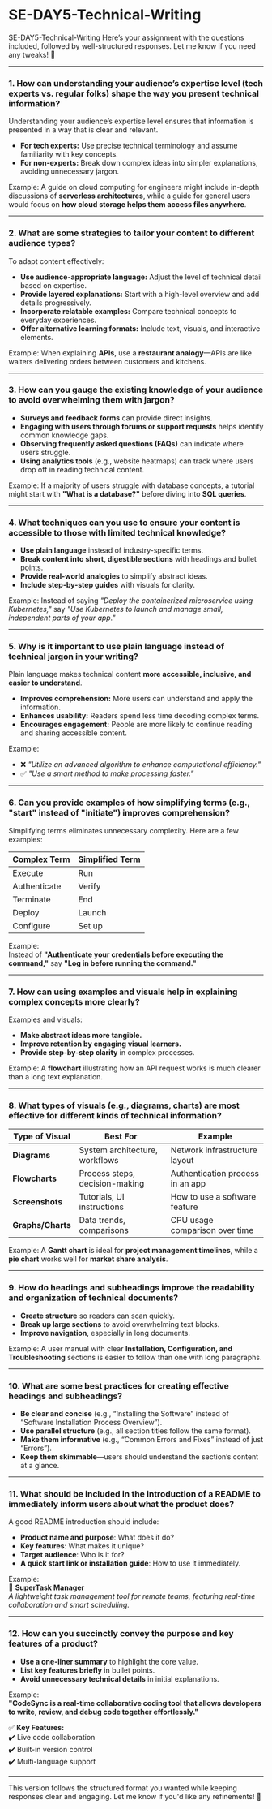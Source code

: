 # SE-DAY5-Technical-Writing
SE-DAY5-Technical-Writing
Here’s your assignment with the questions included, followed by well-structured responses. Let me know if you need any tweaks! 🚀  

---

### **1. How can understanding your audience’s expertise level (tech experts vs. regular folks) shape the way you present technical information?**  

Understanding your audience’s expertise level ensures that information is presented in a way that is clear and relevant.  

- **For tech experts:** Use precise technical terminology and assume familiarity with key concepts.  
- **For non-experts:** Break down complex ideas into simpler explanations, avoiding unnecessary jargon.  

Example: A guide on cloud computing for engineers might include in-depth discussions of **serverless architectures**, while a guide for general users would focus on **how cloud storage helps them access files anywhere**.  

---

### **2. What are some strategies to tailor your content to different audience types?**  

To adapt content effectively:  
- **Use audience-appropriate language:** Adjust the level of technical detail based on expertise.  
- **Provide layered explanations:** Start with a high-level overview and add details progressively.  
- **Incorporate relatable examples:** Compare technical concepts to everyday experiences.  
- **Offer alternative learning formats:** Include text, visuals, and interactive elements.  

Example: When explaining **APIs**, use a **restaurant analogy**—APIs are like waiters delivering orders between customers and kitchens.  

---

### **3. How can you gauge the existing knowledge of your audience to avoid overwhelming them with jargon?**  

- **Surveys and feedback forms** can provide direct insights.  
- **Engaging with users through forums or support requests** helps identify common knowledge gaps.  
- **Observing frequently asked questions (FAQs)** can indicate where users struggle.  
- **Using analytics tools** (e.g., website heatmaps) can track where users drop off in reading technical content.  

Example: If a majority of users struggle with database concepts, a tutorial might start with **"What is a database?"** before diving into **SQL queries**.  

---

### **4. What techniques can you use to ensure your content is accessible to those with limited technical knowledge?**  

- **Use plain language** instead of industry-specific terms.  
- **Break content into short, digestible sections** with headings and bullet points.  
- **Provide real-world analogies** to simplify abstract ideas.  
- **Include step-by-step guides** with visuals for clarity.  

Example: Instead of saying *"Deploy the containerized microservice using Kubernetes,"* say *"Use Kubernetes to launch and manage small, independent parts of your app."*  

---

### **5. Why is it important to use plain language instead of technical jargon in your writing?**  

Plain language makes technical content **more accessible, inclusive, and easier to understand**.  

- **Improves comprehension:** More users can understand and apply the information.  
- **Enhances usability:** Readers spend less time decoding complex terms.  
- **Encourages engagement:** People are more likely to continue reading and sharing accessible content.  

Example:  
- ❌ *"Utilize an advanced algorithm to enhance computational efficiency."*  
- ✅ *"Use a smart method to make processing faster."*  

---

### **6. Can you provide examples of how simplifying terms (e.g., "start" instead of "initiate") improves comprehension?**  

Simplifying terms eliminates unnecessary complexity. Here are a few examples:  

| Complex Term | Simplified Term |  
|--------------|----------------|  
| Execute | Run |  
| Authenticate | Verify |  
| Terminate | End |  
| Deploy | Launch |  
| Configure | Set up |  

Example:  
Instead of **"Authenticate your credentials before executing the command,"** say **"Log in before running the command."**  

---

### **7. How can using examples and visuals help in explaining complex concepts more clearly?**  

Examples and visuals:  
- **Make abstract ideas more tangible.**  
- **Improve retention by engaging visual learners.**  
- **Provide step-by-step clarity** in complex processes.  

Example: A **flowchart** illustrating how an API request works is much clearer than a long text explanation.  

---

### **8. What types of visuals (e.g., diagrams, charts) are most effective for different kinds of technical information?**  

| Type of Visual | Best For | Example |  
|---------------|---------|---------|  
| **Diagrams** | System architecture, workflows | Network infrastructure layout |  
| **Flowcharts** | Process steps, decision-making | Authentication process in an app |  
| **Screenshots** | Tutorials, UI instructions | How to use a software feature |  
| **Graphs/Charts** | Data trends, comparisons | CPU usage comparison over time |  

Example: A **Gantt chart** is ideal for **project management timelines**, while a **pie chart** works well for **market share analysis**.  

---

### **9. How do headings and subheadings improve the readability and organization of technical documents?**  

- **Create structure** so readers can scan quickly.  
- **Break up large sections** to avoid overwhelming text blocks.  
- **Improve navigation**, especially in long documents.  

Example: A user manual with clear **Installation, Configuration, and Troubleshooting** sections is easier to follow than one with long paragraphs.  

---

### **10. What are some best practices for creating effective headings and subheadings?**  

- **Be clear and concise** (e.g., “Installing the Software” instead of “Software Installation Process Overview”).  
- **Use parallel structure** (e.g., all section titles follow the same format).  
- **Make them informative** (e.g., “Common Errors and Fixes” instead of just “Errors”).  
- **Keep them skimmable**—users should understand the section’s content at a glance.  

---

### **11. What should be included in the introduction of a README to immediately inform users about what the product does?**  

A good README introduction should include:  
- **Product name and purpose**: What does it do?  
- **Key features**: What makes it unique?  
- **Target audience**: Who is it for?  
- **A quick start link or installation guide**: How to use it immediately.  

Example:  
🚀 **SuperTask Manager**  
*A lightweight task management tool for remote teams, featuring real-time collaboration and smart scheduling.*  

---

### **12. How can you succinctly convey the purpose and key features of a product?**  

- **Use a one-liner summary** to highlight the core value.  
- **List key features briefly** in bullet points.  
- **Avoid unnecessary technical details** in initial explanations.  

Example:  
**"CodeSync is a real-time collaborative coding tool that allows developers to write, review, and debug code together effortlessly."**  

✅ **Key Features:**  
✔️ Live code collaboration  
✔️ Built-in version control  
✔️ Multi-language support  

---

This version follows the structured format you wanted while keeping responses clear and engaging. Let me know if you'd like any refinements! 🚀
